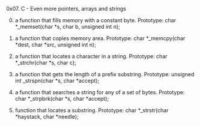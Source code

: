 0x07. C - Even more pointers, arrays and strings

0. a function that fills memory with a constant byte.
Prototype: char *_memset(char *s, char b, unsigned int n);

1. a function that copies memory area.
Prototype: char *_memcpy(char *dest, char *src, unsigned int n);

2. a function that locates a character in a string.
Prototype: char *_strchr(char *s, char c);

3. a function that gets the length of a prefix substring.
Prototype: unsigned int _strspn(char *s, char *accept);

4. a function that searches a string for any of a set of bytes.
Prototype: char *_strpbrk(char *s, char *accept);

5. function that locates a substring.
Prototype: char *_strstr(char *haystack, char *needle);